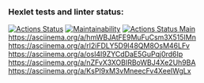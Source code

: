 ### Hexlet tests and linter status:
[![Actions Status](https://github.com/Briankaiserx/java-project-lvl1/workflows/hexlet-check/badge.svg)](https://github.com/Briankaiserx/java-project-lvl1/actions)
[![Maintainability](https://api.codeclimate.com/v1/badges/a99a88d28ad37a79dbf6/maintainability)](https://codeclimate.com/github/codeclimate/codeclimate/maintainability)
[![Actions Status Main](https://github.com/Briankaiserx/java-project-lvl1/actions/workflows/main.yml/badge.svg)](https://github.com/oper-V/java-project-lvl1/actions/workflows/main.yml/badge.svg)
https://asciinema.org/a/hmWBJAtFE9MuFuCsm3X515IMn
https://asciinema.org/a/rl2iFDLY5D9I48QM8OsM46LFv
https://asciinema.org/a/osl4I9ZYCdDaE5GuPqj0rd6Ip
https://asciinema.org/a/nZFvX3XOBIRBoWBJ4Xe2Uh9BA
https://asciinema.org/a/KsPI9xM3vMneecFv4XeeIWgLx
